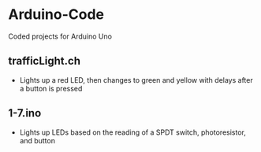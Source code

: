 # Arduino-Code
Coded projects for Arduino Uno

## trafficLight.ch
- Lights up a red LED, then changes to green and yellow with delays after a button is pressed

## 1-7.ino
- Lights up LEDs based on the reading of a SPDT switch, photoresistor, and button
